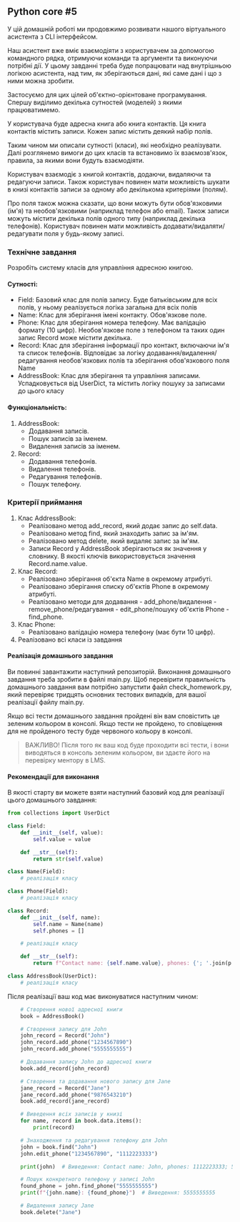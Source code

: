 ## Python core #5
У цій домашній роботі ми продовжимо розвивати нашого віртуального асистента з CLI інтерфейсом.

Наш асистент вже вміє взаємодіяти з користувачем за допомогою командного рядка, отримуючи команди та аргументи та виконуючи потрібні дії. У цьому завданні треба буде попрацювати над внутрішньою логікою асистента, над тим, як зберігаються дані, які саме дані і що з ними можна зробити.

Застосуємо для цих цілей об'єктно-орієнтоване програмування. Спершу виділимо декілька сутностей (моделей) з якими працюватимемо.

У користувача буде адресна книга або книга контактів. Ця книга контактів містить записи. Кожен запис містить деякий набір полів.

Таким чином ми описали сутності (класи), які необхідно реалізувати. Далі розглянемо вимоги до цих класів та встановимо їх взаємозв'язок, правила, за якими вони будуть взаємодіяти.

Користувач взаємодіє з книгой контактів, додаючи, видаляючи та редагуючи записи. Також користувач повинен мати можливість шукати в книзі контактів записи за одному або декількома критеріями (полям).

Про поля також можна сказати, що вони можуть бути обов'язковими (ім'я) та необов'язковими (наприклад телефон або email). Також записи можуть містити декілька полів одного типу (наприклад декілька телефонів). Користувач повинен мати можливість додавати/видаляти/редагувати поля у будь-якому записі.

### Технічне завдання
Розробіть систему класів для управління адресною книгою.

#### Сутності:

 - Field: Базовий клас для полів запису. Буде батьківським для всіх полів, у ньому реалізується логіка загальна для всіх полів
 - Name: Клас для зберігання імені контакту. Обов'язкове поле.
 - Phone: Клас для зберігання номера телефону. Має валідацію формату (10 цифр). Необов'язкове поле з телефоном та таких один запис Record може містити декілька.
 - Record: Клас для зберігання інформації про контакт, включаючи ім'я та список телефонів. Відповідає за логіку додавання/видалення/редагування необов'язкових полів та зберігання обов'язкового поля Name
 - AddressBook: Клас для зберігання та управління записами. Успадковується від UserDict, та містить логіку пошуку за записами до цього класу

#### Функціональність:

1. AddressBook:
    - Додавання записів.
    - Пошук записів за іменем.
    - Видалення записів за іменем.
2. Record:
    - Додавання телефонів.
    - Видалення телефонів.
    - Редагування телефонів.
    - Пошук телефону.
      
### Критерії приймання
1. Клас AddressBook:
    - Реалізовано метод add_record, який додає запис до self.data.
    - Реалізовано метод find, який знаходить запис за ім'ям.
    - Реалізовано метод delete, який видаляє запис за ім'ям.
    - Записи Record у AddressBook зберігаються як значення у словнику. В якості ключів використовується значення Record.name.value.
2. Клас Record:
    - Реалізовано зберігання об'єкта Name в окремому атрибуті.
    - Реалізовано зберігання списку об'єктів Phone в окремому атрибуті.
    - Реалізовано методи для додавання - add_phone/видалення - remove_phone/редагування - edit_phone/пошуку об'єктів Phone - find_phone.
3. Клас Phone:
    - Реалізовано валідацію номера телефону (має бути 10 цифр).
4. Реалізовано всі класи із завдання
   
#### Реалізація домашнього завдання
Ви повинні завантажити наступний репозиторій. Виконання домашнього завдання треба зробити в файлі main.py. Щоб перевірити правильність домашнього завдання вам потрібно запустити файл check_homework.py, який перевіряє тридцять основних тестових випадків, для вашої реалізації файлу main.py.

Якщо всі тести домашнього завдання пройдені він вам сповістить це зеленим кольором в консолі. Якщо тести не пройдено, то сповіщення для не пройденого тесту буде червоного кольору в консолі.

 >ВАЖЛИВО!
 Після того як ваш код буде проходити всі тести, і вони виводяться в консоль зеленим кольором, ви здаєте його на перевірку ментору в LMS.

#### Рекомендації для виконання

В якості старту ви можете взяти наступний базовий код для реалізації цього домашнього завдання:

```python
from collections import UserDict

class Field:
    def __init__(self, value):
        self.value = value

    def __str__(self):
        return str(self.value)

class Name(Field):
    # реалізація класу

class Phone(Field):
    # реалізація класу

class Record:
    def __init__(self, name):
        self.name = Name(name)
        self.phones = []

    # реалізація класу

    def __str__(self):
        return f"Contact name: {self.name.value}, phones: {'; '.join(p.value for p in self.phones)}"

class AddressBook(UserDict):
    # реалізація класу
```
Після реалізації ваш код має виконуватися наступним чином:

```python
    # Створення нової адресної книги
    book = AddressBook()

    # Створення запису для John
    john_record = Record("John")
    john_record.add_phone("1234567890")
    john_record.add_phone("5555555555")

    # Додавання запису John до адресної книги
    book.add_record(john_record)

    # Створення та додавання нового запису для Jane
    jane_record = Record("Jane")
    jane_record.add_phone("9876543210")
    book.add_record(jane_record)

    # Виведення всіх записів у книзі
    for name, record in book.data.items():
        print(record)

    # Знаходження та редагування телефону для John
    john = book.find("John")
    john.edit_phone("1234567890", "1112223333")

    print(john)  # Виведення: Contact name: John, phones: 1112223333; 5555555555

    # Пошук конкретного телефону у записі John
    found_phone = john.find_phone("5555555555")
    print(f"{john.name}: {found_phone}")  # Виведення: 5555555555

    # Видалення запису Jane
    book.delete("Jane")
```
